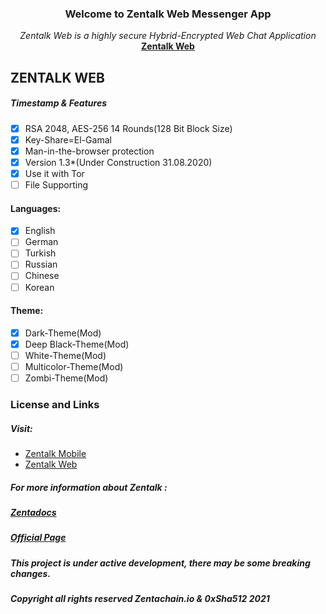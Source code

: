 
<p align="center">
  <h3 align="center">Welcome to Zentalk Web Messenger App</h3>
  <p align="center"><em>
   Zentalk Web is a highly secure Hybrid-Encrypted Web Chat Application
    </em><br/>
    <a href="https://zentalk.chat"><strong>Zentalk Web</strong></a>
    <br/>
  </p>
  
## ZENTALK WEB

##### Timestamp & Features
- [x] RSA 2048, AES-256 14 Rounds(128 Bit Block Size)
- [x] Key-Share=El-Gamal
- [x]  Man-in-the-browser protection
- [x]  Version 1.3*(Under Construction 31.08.2020)
- [x]  Use it with Tor
- [ ]  File Supporting

#### Languages:
- [x] English
- [ ] German
- [ ] Turkish
- [ ] Russian
- [ ] Chinese
- [ ] Korean

#### Theme:
- [x] Dark-Theme(Mod)
- [x] Deep Black-Theme(Mod)
- [ ] White-Theme(Mod)
- [ ] Multicolor-Theme(Mod)
- [ ] Zombi-Theme(Mod)

### License and Links
##### Visit:
* [Zentalk Mobile](https://github.com/ZentaChain/Zentalk-Mobile)
* [Zentalk Web](https://.zentalk.chat)
##### For more information about Zentalk :
##### [Zentadocs](https://docs.zentachain.io)
##### [Official Page](https://zentachain.io/)
##### This project is under active development, there may be some breaking changes.
##### Copyright all rights reserved Zentachain.io & 0xSha512 2021
